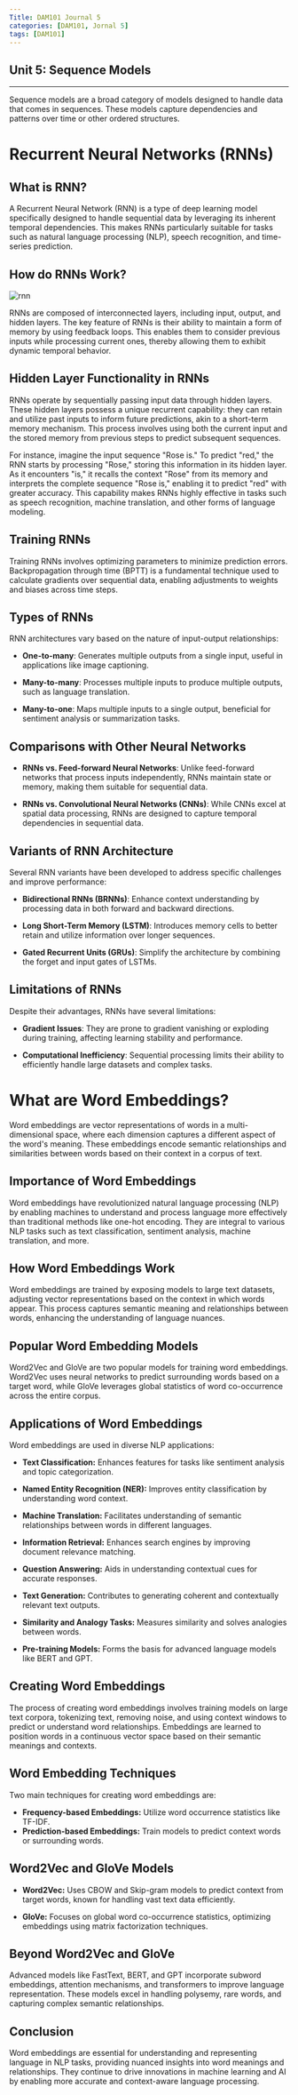 ```yaml
---
Title: DAM101 Journal 5
categories: [DAM101, Jornal 5]
tags: [DAM101]
---
```


## Unit 5: Sequence Models 
--- 

Sequence models are a broad category of models designed to handle data that comes in sequences. These models capture dependencies and patterns over time or other ordered structures. 

# Recurrent Neural Networks (RNNs)

## What is RNN?
A Recurrent Neural Network (RNN) is a type of deep learning model specifically designed to handle sequential data by leveraging its inherent temporal dependencies. This makes RNNs particularly suitable for tasks such as natural language processing (NLP), speech recognition, and time-series prediction.

## How do RNNs Work?

![rnn](/assets/img/Screenshot%20from%202024-06-17%2001-11-41.png)

RNNs are composed of interconnected layers, including input, output, and hidden layers. The key feature of RNNs is their ability to maintain a form of memory by using feedback loops. This enables them to consider previous inputs while processing current ones, thereby allowing them to exhibit dynamic temporal behavior.

## Hidden Layer Functionality in RNNs

RNNs operate by sequentially passing input data through hidden layers. These hidden layers possess a unique recurrent capability: they can retain and utilize past inputs to inform future predictions, akin to a short-term memory mechanism. This process involves using both the current input and the stored memory from previous steps to predict subsequent sequences.

For instance, imagine the input sequence "Rose is." To predict "red," the RNN starts by processing "Rose," storing this information in its hidden layer. As it encounters "is," it recalls the context "Rose" from its memory and interprets the complete sequence "Rose is," enabling it to predict "red" with greater accuracy. This capability makes RNNs highly effective in tasks such as speech recognition, machine translation, and other forms of language modeling.


## Training RNNs
Training RNNs involves optimizing parameters to minimize prediction errors. Backpropagation through time (BPTT) is a fundamental technique used to calculate gradients over sequential data, enabling adjustments to weights and biases across time steps.

## Types of RNNs
RNN architectures vary based on the nature of input-output relationships:
- **One-to-many**: Generates multiple outputs from a single input, useful in applications like image captioning.

- **Many-to-many**: Processes multiple inputs to produce multiple outputs, such as language translation.

- **Many-to-one**: Maps multiple inputs to a single output, beneficial for sentiment analysis or summarization tasks.

## Comparisons with Other Neural Networks

- **RNNs vs. Feed-forward Neural Networks**: Unlike feed-forward networks that process inputs independently, RNNs maintain state or memory, making them suitable for sequential data.

- **RNNs vs. Convolutional Neural Networks (CNNs)**: While CNNs excel at spatial data processing, RNNs are designed to capture temporal dependencies in sequential data.

## Variants of RNN Architecture
Several RNN variants have been developed to address specific challenges and improve performance:
- **Bidirectional RNNs (BRNNs)**: Enhance context understanding by processing data in both forward and backward directions.

- **Long Short-Term Memory (LSTM)**: Introduces memory cells to better retain and utilize information over longer sequences.

- **Gated Recurrent Units (GRUs)**: Simplify the architecture by combining the forget and input gates of LSTMs.

## Limitations of RNNs
Despite their advantages, RNNs have several limitations:
- **Gradient Issues**: They are prone to gradient vanishing or exploding during training, affecting learning stability and performance.

- **Computational Inefficiency**: Sequential processing limits their ability to efficiently handle large datasets and complex tasks.

# What are Word Embeddings?

Word embeddings are vector representations of words in a multi-dimensional space, where each dimension captures a different aspect of the word's meaning. These embeddings encode semantic relationships and similarities between words based on their context in a corpus of text.

## Importance of Word Embeddings

Word embeddings have revolutionized natural language processing (NLP) by enabling machines to understand and process language more effectively than traditional methods like one-hot encoding. They are integral to various NLP tasks such as text classification, sentiment analysis, machine translation, and more.

## How Word Embeddings Work

Word embeddings are trained by exposing models to large text datasets, adjusting vector representations based on the context in which words appear. This process captures semantic meaning and relationships between words, enhancing the understanding of language nuances.

## Popular Word Embedding Models

Word2Vec and GloVe are two popular models for training word embeddings. Word2Vec uses neural networks to predict surrounding words based on a target word, while GloVe leverages global statistics of word co-occurrence across the entire corpus.

## Applications of Word Embeddings

Word embeddings are used in diverse NLP applications:
- **Text Classification:** Enhances features for tasks like sentiment analysis and topic categorization.

- **Named Entity Recognition (NER):** Improves entity classification by understanding word context.

- **Machine Translation:** Facilitates understanding of semantic relationships between words in different languages.

- **Information Retrieval:** Enhances search engines by improving document relevance matching.

- **Question Answering:** Aids in understanding contextual cues for accurate responses.

- **Text Generation:** Contributes to generating coherent and contextually relevant text outputs.

- **Similarity and Analogy Tasks:** Measures similarity and solves analogies between words.

- **Pre-training Models:** Forms the basis for advanced language models like BERT and GPT.


## Creating Word Embeddings

The process of creating word embeddings involves training models on large text corpora, tokenizing text, removing noise, and using context windows to predict or understand word relationships. Embeddings are learned to position words in a continuous vector space based on their semantic meanings and contexts.

## Word Embedding Techniques

Two main techniques for creating word embeddings are:
- **Frequency-based Embeddings:** Utilize word occurrence statistics like TF-IDF.
- **Prediction-based Embeddings:** Train models to predict context words or surrounding words.

## Word2Vec and GloVe Models

- **Word2Vec:** Uses CBOW and Skip-gram models to predict context from target words, known for handling vast text data efficiently.

- **GloVe:** Focuses on global word co-occurrence statistics, optimizing embeddings using matrix factorization techniques.

## Beyond Word2Vec and GloVe

Advanced models like FastText, BERT, and GPT incorporate subword embeddings, attention mechanisms, and transformers to improve language representation. These models excel in handling polysemy, rare words, and capturing complex semantic relationships.

## Conclusion

Word embeddings are essential for understanding and representing language in NLP tasks, providing nuanced insights into word meanings and relationships. They continue to drive innovations in machine learning and AI by enabling more accurate and context-aware language processing.

